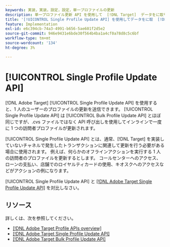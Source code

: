 ```yaml
---
keywords: 実装，実装，設定，設定，単一プロファイルの更新
description: 単一プロファイル更新 API を使用して  [!DNL Target]  データをに取り込みます。
title: '[!UICONTROL Single Profile Update API] を使用してデータをに取  [!DNL Target]  込むにはどうすればよいですか？'
feature: Implementation
exl-id: e6c394cb-74a3-4991-b656-5ae601f2d5e2
source-git-commit: 946e9431e6bde30f564b4ba1a4cf0a78d8c5c6bf
workflow-type: tm+mt
source-wordcount: '134'
ht-degree: 3%

---
```


# [!UICONTROL Single Profile Update API]

[!DNL Adobe Target] [!UICONTROL Single Profile Update API] を使用すると、1 人のユーザーのプロファイルの更新を送信できます。 [!UICONTROL Single Profile Update API] は [!UICONTROL Bulk Profile Update API] とほぼ同じですが、.cvs ファイルではなく API 呼び出しを使用してインラインで一度に 1 つの訪問者プロファイルが更新されます。

[!UICONTROL Single Profile Update API] とは、通常、[!DNL Target] を実装していないチャネルで発生したトランザクションに関連して更新を行う必要がある場合に使用されます。 例えば、何らかのオフラインアクションを実行する 1 人の訪問者のプロファイルを更新するとします。 コールセンターへのアクセス、ローンの支払い、店舗でのロイヤルティカードの使用、キオスクへのアクセスなどがアクションの例になります。

[!UICONTROL Single Profile Update API] と [[!DNL Adobe Target Single Profile Update API]](/help/dev/administer/profile-api/profile-single-api.md) を対比しなさい。

## リソース

詳しくは、次を参照してください。

* [[!DNL Adobe Target Profile APIs overview]](/help/dev/administer/profile-api/profile-api-overview.md)
* [[!DNL Adobe Target Single Profile Update API]](/help/dev/administer/profile-api/profile-single-api.md)
* [[!DNL Adobe Target Bulk Profile Update API]](/help/dev/administer/profile-api/profile-bulk-api.md)
